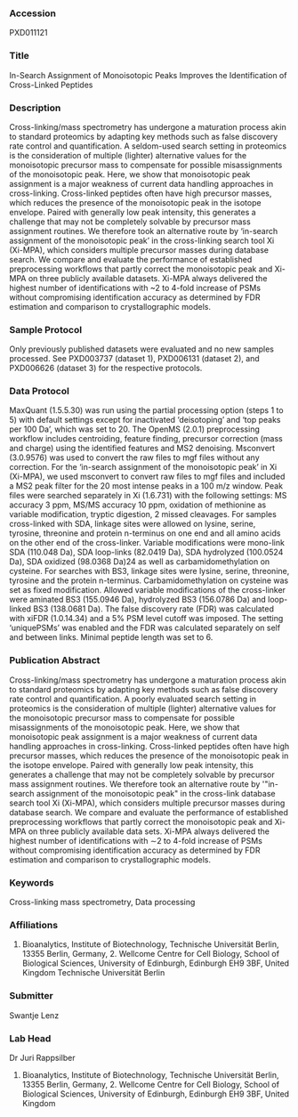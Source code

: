 ### Accession
PXD011121

### Title
In-Search Assignment of Monoisotopic Peaks Improves the Identification of Cross-Linked Peptides

### Description
Cross-linking/mass spectrometry has undergone a maturation process akin to standard proteomics by adapting key methods such as false discovery rate control and quantification. A seldom-used search setting in proteomics is the consideration of multiple (lighter) alternative values for the monoisotopic precursor mass to compensate for possible misassignments of the monoisotopic peak. Here, we show that monoisotopic peak assignment is a major weakness of current data handling approaches in cross-linking. Cross-linked peptides often have high precursor masses, which reduces the presence of the monoisotopic peak in the isotope envelope. Paired with generally low peak intensity, this generates a challenge that may not be completely solvable by precursor mass assignment routines. We therefore took an alternative route by ‘in-search assignment of the monoisotopic peak’ in the cross-linking search tool Xi (Xi-MPA), which considers multiple precursor masses during database search. We compare and evaluate the performance of established preprocessing workflows that partly correct the monoisotopic peak and Xi-MPA on three publicly available datasets. Xi-MPA always delivered the highest number of identifications with ~2 to 4-fold increase of PSMs without compromising identification accuracy as determined by FDR estimation and comparison to crystallographic models.

### Sample Protocol
Only previously published datasets were evaluated and no new samples processed. See PXD003737 (dataset 1), PXD006131 (dataset 2), and PXD006626 (dataset 3) for the respective protocols.

### Data Protocol
MaxQuant (1.5.5.30) was run using the partial processing option (steps 1 to 5) with default settings except for inactivated ‘deisotoping’ and ‘top peaks per 100 Da’, which was set to 20. The OpenMS (2.0.1) preprocessing workflow includes centroiding, feature finding, precursor correction (mass and charge) using the identified features and MS2 denoising. Msconvert (3.0.9576) was used to convert the raw files to mgf files without any correction. For the ‘in-search assignment of the monoisotopic peak’ in Xi (Xi-MPA), we used msconvert to convert raw files to mgf files and included a MS2 peak filter for the 20 most intense peaks in a 100 m/z window. Peak files were searched separately in Xi (1.6.731) with the following settings: MS accuracy 3 ppm, MS/MS accuracy 10 ppm, oxidation of methionine as variable modification, tryptic digestion, 2 missed cleavages. For samples cross-linked with SDA, linkage sites were allowed on lysine, serine, tyrosine, threonine and protein n-terminus on one end and all amino acids on the other end of the cross-linker. Variable modifications were mono-link SDA (110.048 Da), SDA loop-links (82.0419 Da), SDA hydrolyzed (100.0524 Da), SDA oxidized (98.0368 Da)24 as well as carbamidomethylation on cysteine. For searches with BS3, linkage sites were lysine, serine, threonine, tyrosine and the protein n-terminus. Carbamidomethylation on cysteine was set as fixed modification. Allowed variable modifications of the cross-linker were aminated BS3 (155.0946 Da), hydrolyzed BS3 (156.0786 Da) and loop-linked BS3 (138.0681 Da).  The false discovery rate (FDR) was calculated with xiFDR (1.0.14.34) and a 5% PSM level cutoff was imposed. The setting ‘uniquePSMs’ was enabled and the FDR was calculated separately on self and between links. Minimal peptide length was set to 6.

### Publication Abstract
Cross-linking/mass spectrometry has undergone a maturation process akin to standard proteomics by adapting key methods such as false discovery rate control and quantification. A poorly evaluated search setting in proteomics is the consideration of multiple (lighter) alternative values for the monoisotopic precursor mass to compensate for possible misassignments of the monoisotopic peak. Here, we show that monoisotopic peak assignment is a major weakness of current data handling approaches in cross-linking. Cross-linked peptides often have high precursor masses, which reduces the presence of the monoisotopic peak in the isotope envelope. Paired with generally low peak intensity, this generates a challenge that may not be completely solvable by precursor mass assignment routines. We therefore took an alternative route by '"in-search assignment of the monoisotopic peak" in the cross-link database search tool Xi (Xi-MPA), which considers multiple precursor masses during database search. We compare and evaluate the performance of established preprocessing workflows that partly correct the monoisotopic peak and Xi-MPA on three publicly available data sets. Xi-MPA always delivered the highest number of identifications with &#x223c;2 to 4-fold increase of PSMs without compromising identification accuracy as determined by FDR estimation and comparison to crystallographic models.

### Keywords
Cross-linking mass spectrometry, Data processing

### Affiliations
1. Bioanalytics, Institute of Biotechnology, Technische Universität Berlin, 13355 Berlin, Germany, 2. Wellcome Centre for Cell Biology, School of Biological Sciences, University of Edinburgh, Edinburgh EH9 3BF, United Kingdom
Technische Universität Berlin

### Submitter
Swantje Lenz

### Lab Head
Dr Juri Rappsilber
1. Bioanalytics, Institute of Biotechnology, Technische Universität Berlin, 13355 Berlin, Germany, 2. Wellcome Centre for Cell Biology, School of Biological Sciences, University of Edinburgh, Edinburgh EH9 3BF, United Kingdom


